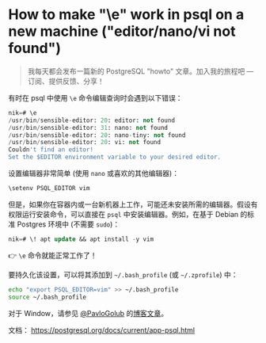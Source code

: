 # How to make "\e" work in psql on a new machine ("editor/nano/vi not found")

>我每天都会发布一篇新的 PostgreSQL "howto" 文章。加入我的旅程吧 — 订阅、提供反馈、分享！

有时在 psql 中使用 `\e` 命令编辑查询时会遇到以下错误：

```sql
nik=# \e
/usr/bin/sensible-editor: 20: editor: not found
/usr/bin/sensible-editor: 31: nano: not found
/usr/bin/sensible-editor: 20: nano-tiny: not found
/usr/bin/sensible-editor: 20: vi: not found
Couldn't find an editor!
Set the $EDITOR environment variable to your desired editor.
```

设置编辑器非常简单 (使用 `nano` 或喜欢的其他编辑器)：

```sql
\setenv PSQL_EDITOR vim
```

但是，如果你在容器内或一台新机器上工作，可能还未安装所需的编辑器。假设有权限运行安装命令，可以直接在 `psql` 中安装编辑器。例如，在基于 Debian 的标准 Postgres 环境中 (不需要 `sudo`)：

```sql
nik=# \! apt update && apt install -y vim
```

👉 `\e` 命令就能正常工作了！

要持久化该设置，可以将其添加到 `~/.bash_profile` (或 `~/.zprofile`) 中：

```bash
echo "export PSQL_EDITOR=vim" >> ~/.bash_profile
source ~/.bash_profile
```

对于 Window，请参见 [@PavloGolub](https://twitter.com/PavloGolub) 的[博客文章](https://cybertec-postgresql.com/en/psql_editor-fighting-with-sublime-text-under-windows/)。

文档： https://postgresql.org/docs/current/app-psql.html